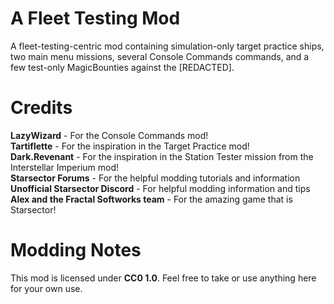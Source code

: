# A Fleet Testing Mod
A fleet-testing-centric mod containing simulation-only target practice ships, two main menu missions, several Console Commands commands, and a few test-only MagicBounties against the [REDACTED].

# Credits
<b>LazyWizard</b> - For the Console Commands mod!<br>
<b>Tartiflette</b> - For the inspiration in the Target Practice mod!<br>
<b>Dark.Revenant</b> - For the inspiration in the Station Tester mission from the Interstellar Imperium mod!<br>
<b>Starsector Forums</b> - For the helpful modding tutorials and information<br>
<b>Unofficial Starsector Discord</b> - For helpful modding information and tips<br>
<b>Alex and the Fractal Softworks team</b> - For the amazing game that is Starsector!<br>

# Modding Notes
This mod is licensed under <b>CC0 1.0</b>. Feel free to take or use anything here for your own use.